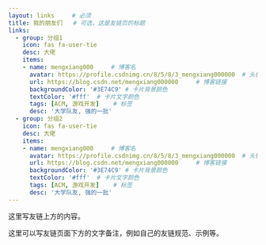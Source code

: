 ```yaml
---
layout: links     # 必须
title: 我的朋友们   # 可选，这是友链页的标题
links:
  - group: 分组1
    icon: fas fa-user-tie
    desc: 大佬
    items:
    - name: mengxiang000     # 博客名
      avatar: https://profile.csdnimg.cn/8/5/8/3_mengxiang000000  # 头像链接
      url: https://blog.csdn.net/mengxiang000000     # 博客链接
      backgroundColor: '#3E74C9' # 卡片背景颜色
      textColor: '#fff'  # 卡片文字颜色
      tags: [ACM, 游戏开发]    # 标签
      desc: '大学队友, 强的一批'
  - group: 分组2
    icon: fas fa-user-tie
    desc: 大佬
    items:
    - name: mengxiang000     # 博客名
      avatar: https://profile.csdnimg.cn/8/5/8/3_mengxiang000000  # 头像链接
      url: https://blog.csdn.net/mengxiang000000     # 博客链接
      backgroundColor: '#3E74C9' # 卡片背景颜色
      textColor: '#fff'  # 卡片文字颜色
      tags: [ACM, 游戏开发]    # 标签
      desc: '大学队友, 强的一批'
---
```


这里写友链上方的内容。

<!-- more -->

这里可以写友链页面下方的文字备注，例如自己的友链规范、示例等。